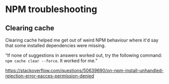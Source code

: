 # NPM troubleshooting

## Clearing cache

Clearing cache helped me get out of weird NPM behaviour where it'd say that some installed dependencies were missing.

<q>If none of suggestions in answers worked out, try the following command: `npm cache clear --force`. It worked for me.</q>

https://stackoverflow.com/questions/50639690/on-npm-install-unhandled-rejection-error-eacces-permission-denied